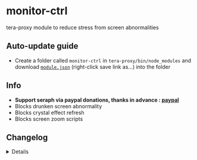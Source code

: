 # monitor-ctrl
tera-proxy module to reduce stress from screen abnormalities

## Auto-update guide
- Create a folder called `monitor-ctrl` in `tera-proxy/bin/node_modules` and download [`module.json`](https://raw.githubusercontent.com/seraphinush-gaming/monitor-ctrl/master/module.json) (right-click save link as...) into the folder

## Info
- **Support seraph via paypal donations, thanks in advance : [paypal](https://www.paypal.me/seraphinush)**
- Blocks drunken screen abnormality
- Blocks crystal effect refresh
- Blocks screen zoom scripts

## Changelog
<details>

    1.25
    - Updated from `dispatch` to `mod`
    1.24
    - Refactored files into `config.js`
    1.23
    - Added auto-update support
    1.22
    - Initial commit

</details>
